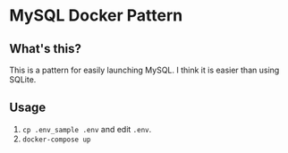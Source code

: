 # MySQL Docker Pattern
## What's this?
This is a pattern for easily launching MySQL. I think it is easier than using SQLite.

## Usage
1. `cp .env_sample .env` and edit `.env`.  
1. `docker-compose up`